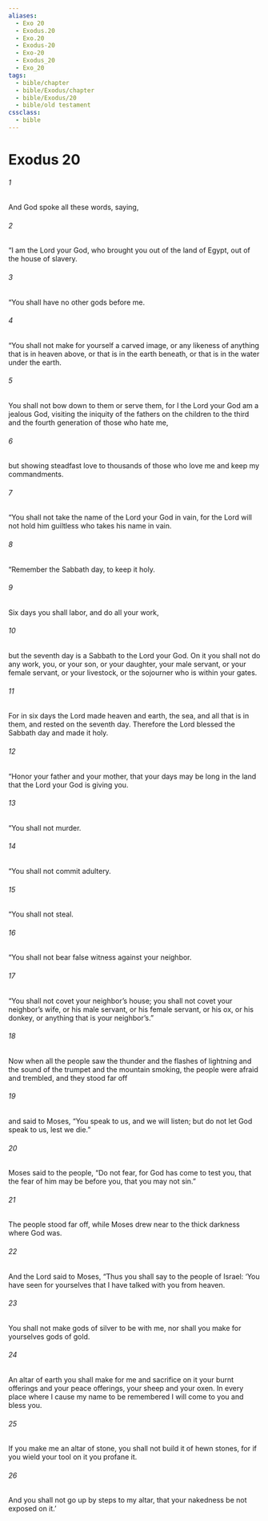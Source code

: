 ```yaml
---
aliases:
  - Exo 20
  - Exodus.20
  - Exo.20
  - Exodus-20
  - Exo-20
  - Exodus_20
  - Exo_20
tags:
  - bible/chapter
  - bible/Exodus/chapter
  - bible/Exodus/20
  - bible/old testament
cssclass:
  - bible
---
```


# Exodus 20

###### 1
And God spoke all these words, saying,
###### 2
“I am the Lord your God, who brought you out of the land of Egypt, out of the house of slavery.
###### 3
“You shall have no other gods before me.
###### 4
“You shall not make for yourself a carved image, or any likeness of anything that is in heaven above, or that is in the earth beneath, or that is in the water under the earth.
###### 5
You shall not bow down to them or serve them, for I the Lord your God am a jealous God, visiting the iniquity of the fathers on the children to the third and the fourth generation of those who hate me,
###### 6
but showing steadfast love to thousands of those who love me and keep my commandments.
###### 7
“You shall not take the name of the Lord your God in vain, for the Lord will not hold him guiltless who takes his name in vain.
###### 8
“Remember the Sabbath day, to keep it holy.
###### 9
Six days you shall labor, and do all your work,
###### 10
but the seventh day is a Sabbath to the Lord your God. On it you shall not do any work, you, or your son, or your daughter, your male servant, or your female servant, or your livestock, or the sojourner who is within your gates.
###### 11
For in six days the Lord made heaven and earth, the sea, and all that is in them, and rested on the seventh day. Therefore the Lord blessed the Sabbath day and made it holy.
###### 12
“Honor your father and your mother, that your days may be long in the land that the Lord your God is giving you.
###### 13
“You shall not murder.
###### 14
“You shall not commit adultery.
###### 15
“You shall not steal.
###### 16
“You shall not bear false witness against your neighbor.
###### 17
“You shall not covet your neighbor’s house; you shall not covet your neighbor’s wife, or his male servant, or his female servant, or his ox, or his donkey, or anything that is your neighbor’s.”
###### 18
Now when all the people saw the thunder and the flashes of lightning and the sound of the trumpet and the mountain smoking, the people were afraid and trembled, and they stood far off
###### 19
and said to Moses, “You speak to us, and we will listen; but do not let God speak to us, lest we die.”
###### 20
Moses said to the people, “Do not fear, for God has come to test you, that the fear of him may be before you, that you may not sin.”
###### 21
The people stood far off, while Moses drew near to the thick darkness where God was.
###### 22
And the Lord said to Moses, “Thus you shall say to the people of Israel: ‘You have seen for yourselves that I have talked with you from heaven.
###### 23
You shall not make gods of silver to be with me, nor shall you make for yourselves gods of gold.
###### 24
An altar of earth you shall make for me and sacrifice on it your burnt offerings and your peace offerings, your sheep and your oxen. In every place where I cause my name to be remembered I will come to you and bless you.
###### 25
If you make me an altar of stone, you shall not build it of hewn stones, for if you wield your tool on it you profane it.
###### 26
And you shall not go up by steps to my altar, that your nakedness be not exposed on it.’


